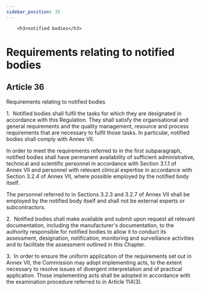```yaml
---
sidebar_position: 35
---
```

        <h3>notified bodies</h3>
<h1>Requirements relating to notified bodies</h1>
<h2>Article 36</h2>
   <p class="stitle-article-norm">Requirements relating to notified bodies</p>
   <p class="norm">1.&nbsp;&nbsp;Notified bodies shall fulfil the tasks 
for which they are designated in accordance with this Regulation. They 
shall satisfy the organisational and general requirements and the 
quality management, resource and process requirements that are necessary
 to fulfil those tasks. In particular, notified bodies shall comply with
 Annex&nbsp;VII.</p>
   <p class="norm">In order to meet the requirements referred to in the 
first subparagraph, notified bodies shall have permanent availability of
 sufficient administrative, technical and scientific personnel in 
accordance with Section&nbsp;3.1.1 of Annex&nbsp;VII and personnel with 
relevant clinical expertise in accordance with Section&nbsp;3.2.4 of 
Annex&nbsp;VII, where possible employed by the notified body itself.</p>
   <p class="norm">The personnel referred to in Sections 3.2.3 and 3.2.7
 of Annex&nbsp;VII shall be employed by the notified body itself and 
shall not be external experts or subcontractors.</p>
   <p class="norm">2.&nbsp;&nbsp;Notified bodies shall make available 
and submit upon request all relevant documentation, including the 
manufacturer's documentation, to the authority responsible for notified 
bodies to allow it to conduct its assessment, designation, notification,
 monitoring and surveillance activities and to facilitate the assessment
 outlined in this Chapter.</p>
   <p class="norm">3.&nbsp;&nbsp;In order to ensure the uniform 
application of the requirements set out in Annex&nbsp;VII, the 
Commission may adopt implementing acts, to the extent necessary to 
resolve issues of divergent interpretation and of practical application.
 Those implementing acts shall be adopted in accordance with the 
examination procedure referred to in Article&nbsp;114(3).</p>